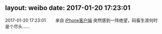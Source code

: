layout: weibo
date: 2017-01-20 17:23:01
---
2017-01-20 17:23:01  &nbsp;&nbsp;&nbsp;&nbsp;&nbsp;&nbsp; 来自 <a href="http://app.weibo.com/t/feed/9ksdit" rel="nofollow">iPhone客户端</a>
突然感到一阵绝望，码畜生涯何时是个尽头…… ​​​
